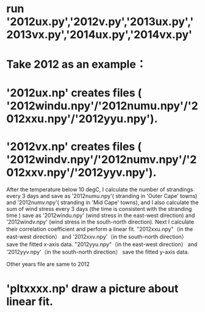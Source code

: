 # run '2012ux.py','2012v.py','2013ux.py','2013vx.py','2014ux.py','2014vx.py'

# Take 2012 as an example：
# '2012ux.np' creates files ( '2012windu.npy'/'2012numu.npy'/'2012xxu.npy'/'2012yyu.npy').
# '2012vx.np' creates files ( '2012windv.npy'/'2012numv.npy'/'2012xxv.npy'/'2012yyv.npy').

 After the temperature below 10 degC, I calculate the number of strandings every 3 days and save as '2012numu.npy'( stranding in 'Outer Cape' towns) and '2012numv.npy'( stranding in 'Mid Cape' towns), and I also calculate the sum of wind stress every 3 days (the time is consistent with the stranding time ) save as '2012windu.npy' (wind stress in the east-west direction) and '2012windv.npy'  (wind stress in the south-north direction).
   Next I calculate their correlation coefficient and perform a linear fit. "2012xxu.npy"（in the east-west direction） and '2012xxv.npy'（in the south-north direction） save the fitted x-axis data. "2012yyu.npy"（in the east-west direction） and '2012yyv.npy'（in the south-north direction） save the fitted y-axis data.
 
 Other years file are same to 2012
 
# 'pltxxxx.np' draw a picture about linear fit.

